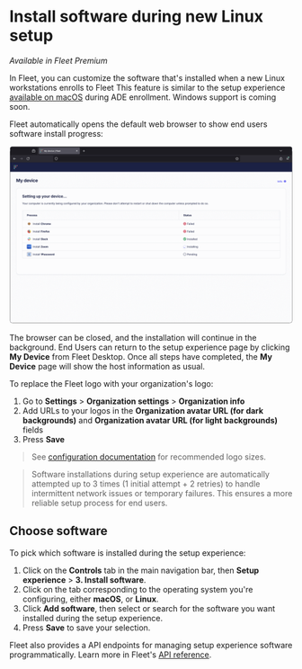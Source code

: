 # Install software during new Linux setup

_Available in Fleet Premium_

In Fleet, you can customize the software that's installed when a new Linux workstations enrolls to Fleet This feature is similar to the setup experience [available on macOS](https://fleetdm.com/guides/macos-setup-experience) during ADE enrollment. Windows support is coming soon.

Fleet automatically opens the default web browser to show end users software install progress:

![screen shot of Fleet setup experience webpage](../website/assets/images/articles/setup-experience-browser-1795x1122@2x.png)

The browser can be closed, and the installation will continue in the background. End Users can return to the setup experience page by clicking **My Device** from Fleet Desktop.  Once all steps have completed, the **My Device** page will show the host information as usual.

To replace the Fleet logo with your organization's logo:

1. Go to **Settings** > **Organization settings** > **Organization info**
2. Add URLs to your logos in the **Organization avatar URL (for dark backgrounds)** and **Organization avatar URL (for light backgrounds)** fields
3. Press **Save**

> See [configuration documentation](https://fleetdm.com/docs/configuration/yaml-files#org-info) for recommended logo sizes.

> Software installations during setup experience are automatically attempted up to 3 times (1 initial attempt + 2 retries) to handle intermittent network issues or temporary failures. This ensures a more reliable setup process for end users. 

## Choose software

To pick which software is installed during the setup experience:

1. Click on the **Controls** tab in the main navigation bar,  then **Setup experience** > **3. Install software**.
2. Click on the tab corresponding to the operating system you're configuring, either **macOS**, or **Linux**.
3. Click **Add software**, then select or search for the software you want installed during the setup experience.
4. Press **Save** to save your selection.

Fleet also provides a API endpoints for managing setup experience software programmatically. Learn more in Fleet's [API reference](https://fleetdm.com/docs/rest-api/rest-api#update-software-setup-experience).

<meta name="category" value="guides">
<meta name="authorGitHubUsername" value="dantecatalfamo">
<meta name="authorFullName" value="Dante Catalfamo">
<meta name="publishedOn" value="2025-09-24">
<meta name="articleTitle" value="Installing software during new Linux setup">
<meta name="description" value="Customize your macOS setup experience with Fleet Premium by managing user authentication, Setup Assistant panes, and installing bootstrap packages.">
